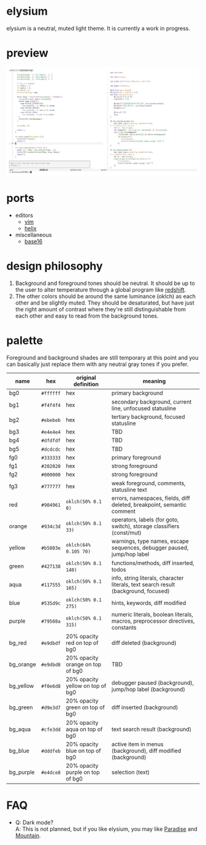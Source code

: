 # elysium
elysium is a neutral, muted light theme. It is currently a work in progress.

# preview
![preview image of elysium, showing code in the helix editor](assets/helix_preview.png)

# ports
- editors
  - [vim](https://github.com/Apeiros-46B/elysium/tree/main/ports/vim)
  - [helix](https://github.com/Apeiros-46B/elysium/tree/main/ports/helix)
- miscellaneous
  - [base16](https://github.com/Apeiros-46B/elysium/tree/main/ports/base16)

# design philosophy
1. Background and foreground tones should be neutral. It should be up to the user to alter temperature through a global program like [redshift](https://github.com/jonls/redshift).
2. The other colors should be around the same luminance (oklch) as each other and be slightly muted. They should be desaturated, but have just the right amount of contrast where they're still distinguishable from each other and easy to read from the background tones.

# palette
Foreground and background shades are still temporary at this point and you can basically just replace them with any neutral gray tones if you prefer.

|name      |hex      |original definition             |meaning                                                                                   |
|----------|---------|--------------------------------|------------------------------------------------------------------------------------------|
|bg0       |`#ffffff`|hex                             |primary background                                                                        |
|bg1       |`#f4f4f4`|hex                             |secondary background, current line, unfocused statusline                                  |
|bg2       |`#ebebeb`|hex                             |tertiary background, focused statusline                                                   |
|bg3       |`#e4e4e4`|hex                             |TBD                                                                                       |
|bg4       |`#dfdfdf`|hex                             |TBD                                                                                       |
|bg5       |`#dcdcdc`|hex                             |TBD                                                                                       |
|fg0       |`#333333`|hex                             |primary foreground                                                                        |
|fg1       |`#202020`|hex                             |strong foreground                                                                         |
|fg2       |`#000000`|hex                             |strong foreground                                                                         |
|fg3       |`#777777`|hex                             |weak foreground, comments, statusline text                                                |
|red       |`#904961`|`oklch(50% 0.1 0)`              |errors, namespaces, fields, diff deleted, breakpoint, semantic comment                    |
|orange    |`#934c3d`|`oklch(50% 0.1 33)`             |operators, labels (for goto, switch), storage classifiers (const/mut)                     |
|yellow    |`#b5803e`|`oklch(64% 0.105 70)`           |warnings, type names, escape sequences, debugger paused, jump/hop label                   |
|green     |`#427138`|`oklch(50% 0.1 140)`            |functions/methods, diff inserted, todos                                                   |
|aqua      |`#117555`|`oklch(50% 0.1 165)`            |info, string literals, character literals, text search result (background, focused)       |
|blue      |`#535d9c`|`oklch(50% 0.1 275)`            |hints, keywords, diff modified                                                            |
|purple    |`#79508a`|`oklch(50% 0.1 315)`            |numeric literals, boolean literals, macros, preprocessor directives, constants            |
|bg\_red   |`#e9dbdf`|20% opacity red on top of bg0   |diff deleted (background)                                                                 |
|bg\_orange|`#e9dbd8`|20% opacity orange on top of bg0|TBD                                                                                       |
|bg\_yellow|`#f0e6d8`|20% opacity yellow on top of bg0|debugger paused (background), jump/hop label (background)                                 |
|bg\_green |`#d9e3d7`|20% opacity green on top of bg0 |diff inserted (background)                                                                |
|bg\_aqua  |`#cfe3dd`|20% opacity aqua on top of bg0  |text search result (background)                                                           |
|bg\_blue  |`#dddfeb`|20% opacity blue on top of bg0  |active item in menus (background), diff modified (background)                             |
|bg\_purple|`#e4dce8`|20% opacity purple on top of bg0|selection (text)                                                                          |

# FAQ
- Q: Dark mode?  
  A: This is not planned, but if you like elysium, you may like [Paradise](https://github.com/paradise-theme/paradise) and [Mountain](https://github.com/mountain-theme/Mountain).
